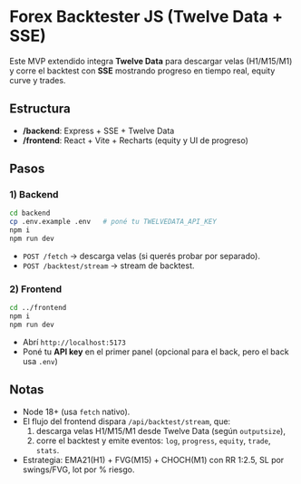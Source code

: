 # Forex Backtester JS (Twelve Data + SSE)

Este MVP extendido integra **Twelve Data** para descargar velas (H1/M15/M1) y corre el backtest con **SSE** mostrando progreso en tiempo real, equity curve y trades.

## Estructura
- **/backend**: Express + SSE + Twelve Data
- **/frontend**: React + Vite + Recharts (equity y UI de progreso)

## Pasos

### 1) Backend
```bash
cd backend
cp .env.example .env   # poné tu TWELVEDATA_API_KEY
npm i
npm run dev
```
- `POST /fetch` → descarga velas (si querés probar por separado).
- `POST /backtest/stream` → stream de backtest.

### 2) Frontend
```bash
cd ../frontend
npm i
npm run dev
```
- Abrí `http://localhost:5173`
- Poné tu **API key** en el primer panel (opcional para el back, pero el back usa `.env`)

## Notas
- Node 18+ (usa `fetch` nativo).
- El flujo del frontend dispara `/api/backtest/stream`, que:
  1) descarga velas H1/M15/M1 desde Twelve Data (según `outputsize`),
  2) corre el backtest y emite eventos: `log`, `progress`, `equity`, `trade`, `stats`.
- Estrategia: EMA21(H1) + FVG(M15) + CHOCH(M1) con RR 1:2.5, SL por swings/FVG, lot por % riesgo.